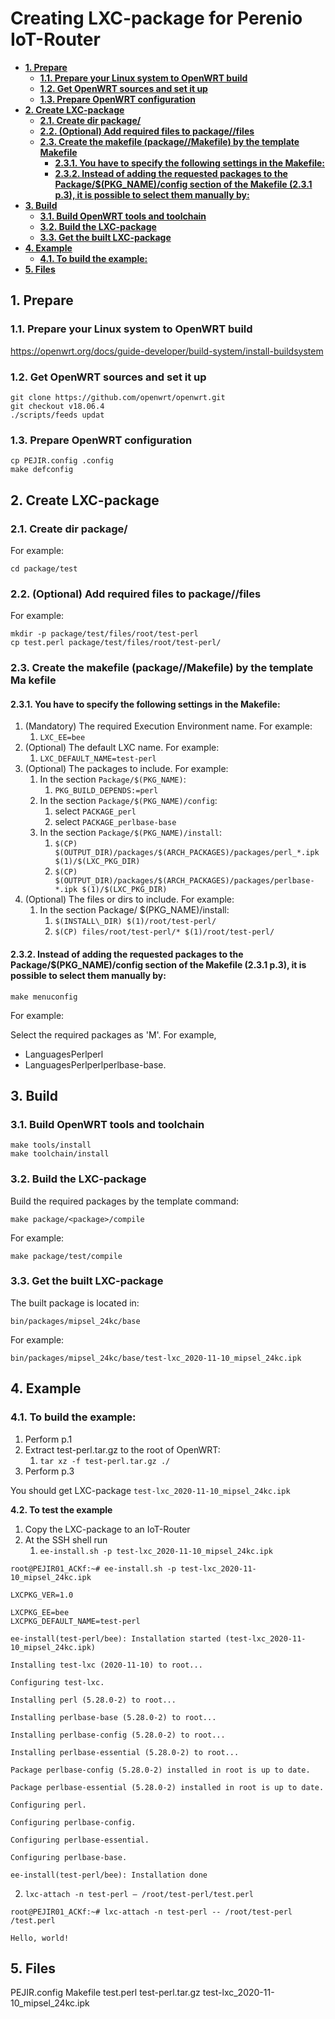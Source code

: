 # Creating LXC-package for Perenio IoT-Router
- [**1. Prepare**](#--1-prepare--)
  * [**1.1. Prepare your Linux system to OpenWRT build**](#--11-prepare-your-linux-system-to-openwrt-build--)
  * [**1.2. Get OpenWRT sources and set it up**](#--12-get-openwrt-sources-and-set-it-up--)
  * [**1.3. Prepare OpenWRT configuration**](#--13-prepare-openwrt-configuration--)
- [**2. Create LXC-package**](#--2-create-lxc-package--)
  * [**2.1. Create dir package/**](#--21-create-dir-package---)
  * [**2.2. (Optional) Add required files to package//files**](#--22--optional--add-required-files-to-package--files--)
  * [**2.3. Create the makefile (package//Makefile) by the template Makefile**](#--23-create-the-makefile--package--makefile--by-the-template-----ma-kefile--)
    + [**2.3.1. You have to specify the following settings in the Makefile:**](#--231-you-have-to-specify-the-following-settings-in-the-makefile---)
    + [**2.3.2. Instead of adding the requested packages to the Package/$(PKG_NAME)/config section of the Makefile (2.3.1 p.3), it is possible to select them manually by:**](#--232-instead-of-adding-the-requested-packages-to-the-package---pkg-name--config-section-of-the-makefile--231-p3---it-is-possible-to-select-them-manually-by---)
- [**3. Build**](#3-build)
  * [**3.1. Build OpenWRT tools and toolchain**](#31-build-openwrt-tools-and-toolchain)
  * [**3.2. Build the LXC-package**](#--32-build-the-lxc-package--)
  * [**3.3. Get the built LXC-package**](#--33-get-the-built-lxc-package--)
- [**4. Example**](#4-example)
  * [**4.1. To build the example:**](#--41-to-build-the-example---)
- [**5. Files**](#--5-files--)
## **1. Prepare**
### **1.1. Prepare your Linux system to OpenWRT build** 

https://openwrt.org/docs/guide-developer/build-system/install-buildsystem 

### **1.2. Get OpenWRT sources and set it up** 

```
git clone https://github.com/openwrt/openwrt.git
git checkout v18.06.4
./scripts/feeds updat
```

### **1.3. Prepare OpenWRT configuration** 

```
cp PEJIR.config .config
make defconfig
```



## **2. Create LXC-package**
### **2.1. Create dir package/** 

For example: 

```
cd package/test
```

### **2.2. (Optional) Add required files to package//files** 

For example: 

```
mkdir -p package/test/files/root/test-perl
cp test.perl package/test/files/root/test-perl/
```

### **2.3. Create the makefile (package//Makefile) by the template** **Ma kefile** 

#### **2.3.1. You have to specify the following settings in the Makefile:** 

1. (Mandatory) The required Execution Environment name. For example:
   1. `LXC_EE=bee` 
2. (Optional) The default LXC name. For example: 
   1. `LXC_DEFAULT_NAME=test-perl` 
3. (Optional) The packages to include. For example:
   1. In the section `Package/$(PKG_NAME)`: 
      1. `PKG_BUILD_DEPENDS:=perl` 
   2. In the section `Package/$(PKG_NAME)/config`:
      1. select `PACKAGE_perl` 
      2. select `PACKAGE_perlbase-base` 
   3. In the section `Package/$(PKG_NAME)/install`: 
      1. `$(CP) $(OUTPUT_DIR)/packages/$(ARCH_PACKAGES)/packages/perl_*.ipk $(1)/$(LXC_PKG_DIR)` 
      2. `$(CP) $(OUTPUT_DIR)/packages/$(ARCH_PACKAGES)/packages/perlbase-*.ipk $(1)/$(LXC_PKG_DIR)`
4. (Optional) The files or dirs to include. For example:
   1. In the section Package/ \$(PKG\_NAME)/install:
      1. `$(INSTALL\_DIR) $(1)/root/test-perl/`
      2. `$(CP) files/root/test-perl/* $(1)/root/test-perl/`

#### **2.3.2. Instead of adding the requested packages to the Package/$(PKG_NAME)/config section of the Makefile (2.3.1 p.3), it is possible to select them manually by:** 

```
make menuconfig
```

For example:

Select the required packages as 'M'. For example, 

- LanguagesPerlperl 
- LanguagesPerlperlperlbase-base. 

## **3. Build**
### **3.1. Build OpenWRT tools and toolchain** 

```
make tools/install
make toolchain/install
```

### **3.2. Build the LXC-package** 

Build the required packages by the template command: 

```
make package/<package>/compile
```

For example: 

```
make package/test/compile
```

### **3.3. Get the built LXC-package** 

The built package is located in: 

```
bin/packages/mipsel_24kc/base
```

For example: 

```
bin/packages/mipsel_24kc/base/test-lxc_2020-11-10_mipsel_24kc.ipk
```



## **4. Example**
### **4.1. To build the example:** 

1. Perform p.1
2. Extract test-perl.tar.gz to the root of OpenWRT:
   1. `tar xz -f test-perl.tar.gz ./`
3. Perform p.3 

You should get LXC-package `test-lxc_2020-11-10_mipsel_24kc.ipk` 

**4.2. To test the example** 

1. Copy the LXC-package to an IoT-Router 
2. At the SSH shell run 
   1. `ee-install.sh -p test-lxc_2020-11-10_mipsel_24kc.ipk` 
```
root@PEJIR01_ACKf:~# ee-install.sh -p test-lxc_2020-11-10_mipsel_24kc.ipk

LXCPKG_VER=1.0

LXCPKG_EE=bee
LXCPKG_DEFAULT_NAME=test-perl

ee-install(test-perl/bee): Installation started (test-lxc_2020-11-10_mipsel_24kc.ipk)

Installing test-lxc (2020-11-10) to root...

Configuring test-lxc.

Installing perl (5.28.0-2) to root...

Installing perlbase-base (5.28.0-2) to root...

Installing perlbase-config (5.28.0-2) to root...

Installing perlbase-essential (5.28.0-2) to root...

Package perlbase-config (5.28.0-2) installed in root is up to date.

Package perlbase-essential (5.28.0-2) installed in root is up to date.

Configuring perl.

Configuring perlbase-config.

Configuring perlbase-essential.

Configuring perlbase-base.

ee-install(test-perl/bee): Installation done
```

2. `lxc-attach -n test-perl – /root/test-perl/test.perl`


```
root@PEJIR01_ACKf:~# lxc-attach -n test-perl -- /root/test-perl /test.perl

Hello, world!
```

## **5. Files** 

PEJIR.config
Makefile
test.perl
test-perl.tar.gz 
test-lxc_2020-11-10_mipsel_24kc.ipk 
